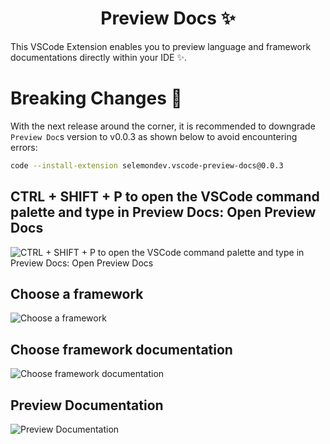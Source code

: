 <p align="center">
 <h1 align="center">
  Preview Docs  ✨
 </h1>
</p>

This VSCode Extension enables you to preview language and framework documentations directly within your IDE ✨.

# Breaking Changes 🚧

With the next release around the corner, it is recommended to downgrade `Preview Doc`s version to v0.0.3 as shown below to avoid encountering errors:

```bash
code --install-extension selemondev.vscode-preview-docs@0.0.3
```

## CTRL + SHIFT + P to open the VSCode command palette and type in Preview Docs: Open Preview Docs

![CTRL + SHIFT + P to open the VSCode command palette and type in Preview Docs: Open Preview Docs](https://raw.githubusercontent.com/selemondev/vscode-preview-docs/master/src/assets/images/terminal-window.png)

## Choose a framework

![Choose a framework](https://raw.githubusercontent.com/selemondev/vscode-preview-docs/master/src/assets/images/framework-select.png)

## Choose framework documentation

![Choose framework documentation](https://raw.githubusercontent.com/selemondev/vscode-preview-docs/master/src/assets/images/framework-docs.png)

## Preview Documentation

![Preview Documentation](https://raw.githubusercontent.com/selemondev/vscode-preview-docs/master/src/assets/images/docs.png)

